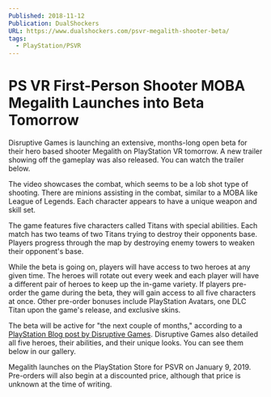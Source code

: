```yaml
---
Published: 2018-11-12
Publication: DualShockers
URL: https://www.dualshockers.com/psvr-megalith-shooter-beta/
tags:
  - PlayStation/PSVR
---
```

# PS VR First-Person Shooter MOBA Megalith Launches into Beta Tomorrow

Disruptive Games is launching an extensive, months-long open beta for their hero based shooter Megalith on PlayStation VR tomorrow. A new trailer showing off the gameplay was also released. You can watch the trailer below.

The video showcases the combat, which seems to be a lob shot type of shooting. There are minions assisting in the combat, similar to a MOBA like League of Legends. Each character appears to have a unique weapon and skill set.

The game features five characters called Titans with special abilities. Each match has two teams of two Titans trying to destroy their opponents base. Players progress through the map by destroying enemy towers to weaken their opponent's base.

While the beta is going on, players will have access to two heroes at any given time. The heroes will rotate out every week and each player will have a different pair of heroes to keep up the in-game variety. If players pre-order the game during the beta, they will gain access to all five characters at once. Other pre-order bonuses include PlayStation Avatars, one DLC Titan upon the game's release, and exclusive skins.

The beta will be active for "the next couple of months," according to a [PlayStation Blog post by Disruptive Games](https://blog.us.playstation.com/2018/11/12/ps-vr-hero-shooter-megalith-starts-free-beta-tomorrow/). Disruptive Games also detailed all five heroes, their abilities, and their unique looks. You can see them below in our gallery.

Megalith launches on the PlayStation Store for PSVR on January 9, 2019. Pre-orders will also begin at a discounted price, although that price is unknown at the time of writing.